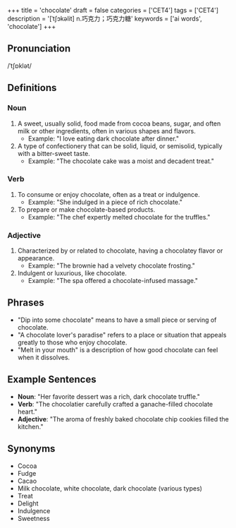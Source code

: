 +++
title = 'chocolate'
draft = false
categories = ['CET4']
tags = ['CET4']
description = '[ˈt∫ɔkəlit] n.巧克力；巧克力糖'
keywords = ['ai words', 'chocolate']
+++

## Pronunciation
/ˈtʃɒklət/

## Definitions
### Noun
1. A sweet, usually solid, food made from cocoa beans, sugar, and often milk or other ingredients, often in various shapes and flavors.
   - Example: "I love eating dark chocolate after dinner."
2. A type of confectionery that can be solid, liquid, or semisolid, typically with a bitter-sweet taste.
   - Example: "The chocolate cake was a moist and decadent treat."

### Verb
1. To consume or enjoy chocolate, often as a treat or indulgence.
   - Example: "She indulged in a piece of rich chocolate."
2. To prepare or make chocolate-based products.
   - Example: "The chef expertly melted chocolate for the truffles."

### Adjective
1. Characterized by or related to chocolate, having a chocolatey flavor or appearance.
   - Example: "The brownie had a velvety chocolate frosting."
2. Indulgent or luxurious, like chocolate.
   - Example: "The spa offered a chocolate-infused massage."

## Phrases
- "Dip into some chocolate" means to have a small piece or serving of chocolate.
- "A chocolate lover's paradise" refers to a place or situation that appeals greatly to those who enjoy chocolate.
- "Melt in your mouth" is a description of how good chocolate can feel when it dissolves.

## Example Sentences
- **Noun**: "Her favorite dessert was a rich, dark chocolate truffle."
- **Verb**: "The chocolatier carefully crafted a ganache-filled chocolate heart."
- **Adjective**: "The aroma of freshly baked chocolate chip cookies filled the kitchen."

## Synonyms
- Cocoa
- Fudge
- Cacao
- Milk chocolate, white chocolate, dark chocolate (various types)
- Treat
- Delight
- Indulgence
- Sweetness
